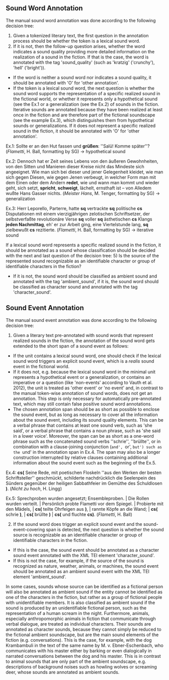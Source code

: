 ## Sound Word Annotation

The manual sound word annotation was done according to the following decision tree:
1) Given a tokenized literary text, the first question in the annotation process should be whether the token is a lexical sound word.
2) If it is not, then the follow-up question arises, whether the word indicates a sound quality providing more detailed information on the realization of a sound in the fiction. If that is the case, the word is annotated with the tag 'sound_quality' (such as 'kratzig' ('crunchy'), 'hell' ('bright')). 
- If the word is neither a sound word nor indicates a sound quality, it should be annotated with 'O' for 'other annotation'. 
- If the token is a lexical sound word, the next question is whether the sound word supports the representation of a specific realized sound in the fictional world, or whether it represents only a hypothetical sound (see the Ex.1 or a generalization (see the Ex.2) of sounds in the fiction. 
Iterative sounds are annotated because they have been realized at least once in the fiction and are therefore part of the fictional soundscape (see the example Ex.3), which distinguishes them from hypothetical sounds or generalizations.
If it does not represent a specific realized sound in the fiction, it should be annotated with 'O' for 'other annotation'.

Ex.1:    Sollte er an den Hut fassen und **grüßen**:  ''Salü! Komme später''? (_Flametti_, H. Ball, formatting by SG)  -> hypothetical sound

Ex.2:    Dennoch hat er Zeit seines Lebens von den äußeren Gewohnheiten, von den Sitten und Manieren dieser Kreise nicht das Mindeste sich angeeignet. Wie man sich bei dieser und jener Gelegenheit kleidet, wie man sich gegen Diesen, wie gegen Jenen verbeugt, in welcher Form man mit dem Einen oder dem Andern **redet**, wie und wann man kommt und wieder geht, sich setzt, **spricht**, **schweigt**, lächelt, ernsthaft ist – von Alledem wußte Hans Gasser nichts. (_Meister Hans_, M. Tenger, formatting by SG)  -> generalization

Ex.3:    Herr Leporello, Parterre, hatte **sq** vertrackte **sq** politische **cs** Disputationen mit einem vierzigjährigen zelotischen Schriftsetzer, der selbstverfaßte revolutionäre Verse **sq** voller **sq** ästhetischen **cs** Klangs **jeden Nachmittag**, eh' er zur Arbeit ging, eine Viertelstunde lang, **sq** zielbewußt **cs** rezitierte.  (_Flametti_, H. Ball, formatting by SG)  -> iterative sound
 
If a lexical sound word represents a specific realized sound in the fiction, it should be annotated as a sound whose classification should be decided with the next and last question of the decision tree: 
5) Is the source of the represented sound recognizable as an identifiable character or group of identifiable characters in the fiction? 
- If it is not, the sound word should be classified as ambient sound and annotated with the tag 'ambient_sound', if it is, the sound word should be classified as character sound and annotated with the tag 'character_sound'.



## Sound Event Annotation

The manual sound event annotation was done according to the following decision tree:
1) Given a literary text pre-annotated with sound words that represent realized sounds in the fiction, the annotation of the sound word gets extended to the short span of a sound event as follows:
- If the unit contains a lexical sound word, one should check if the lexical sound word triggers an explicit sound event, which is a _realis_ sound event in the fictional world. 
- If it does not, e.g. because the lexical sound word in the minimal unit represents a hypothetical event or a generalization, or contains an imperative or a question (like 'non-events' according to Vauth et al. 2012), the unit is treated as 'other event' or 'no event' and, in contrast to the manual token-wise annotation of sound words, does not get an annotation. This step is only necessary for automatically pre-annotated text, which may still contain false positive sound word annotations.
- The chosen annotation span should be as short as possible to enclose the sound event, but as long as necessary to cover all the information about the sound event, including its sound quality elements.
This can be a verbal phrase that contains at least one sound verb, such as 'she said', or a verbal phrase that contains a noun phrase, such as 'she said in a lower voice'. 
Moreover, the span can be as short as a one-word phrase such as the concatenated sound verbs ''schrie'', ''brüllte'', or in combination with a clause-joining conjunction (`and', `or', `but') such as the `und' in the annotation span in Ex.4.
The span may also be a longer construction interrupted by relative clauses containing additional information about the sound event such as the beginning of the Ex.5.

Ex.4:    **cs(** Seine Rede, mit poetischen Floskeln ''aus den Werken der besten Schriftsteller'' geschmückt, schilderte nachdrücklich die Seelenpein des Sünders gegenüber der heiligen Sabbathfeier im Gemüthe des Schuldlosen **)**. (_Nicht zu hoch_, H. Lingg) 

Ex.5:    Sprechproben wurden angesetzt; Ensembleproben. | Die Rollen wurden verteilt. | Persönlich probte Flametti vor dem Spiegel. | Probierte mit den Mädels, | **cs(** teilte Ohrfeigen aus **)**, | rannte Köpfe an die Wand; | **cs(** schrie **)**, | **cs(** brüllte **)** | **cs(** und fluchte **cs)**. (_Flametti_, H. Ball)

2) If the sound word does trigger an explicit sound event and the sound-event-covering span is detected, the next question is whether the sound source is recognizable as an identifiable character or group of identifiable characters in the fiction. 
- If this is the case, the sound event should be annotated as a character sound event annotated with the XML TEI element 'character_sound'. 
- If this is not the case, for example, if the source of the sound is recognized as nature, weather, animals, or machines, the sound event should be annotated as an ambient sound event with the XML TEI element 'ambient_sound'. 

In some cases, sounds whose source can be identified as a fictional person will also be annotated as ambient sound if the entity cannot be identified as one of the characters in the fiction, but rather as a group of fictional people with unidentifiable members. It is also classified as ambient sound if the sound is produced by an unidentifiable fictional person, such as the representation of a human scream in the night.
Furthermore, animals, especially anthropomorphic animals in fiction that communicate through verbal dialogue, are treated as individual characters. 
Their sounds are annotated as character sounds, because they cannot simply be reduced to the fictional ambient soundscape, but are the main sound elements of the fiction (e.g. conversations). 
This is the case, for example, with the dog Krambambuli in the text of the same name by M. v. Ebner-Eschenbach, who communicates with his master either by barking or even dialogically in narrated conversations between the dog and his master. 
This is in contrast to animal sounds that are only part of the ambient soundscape, e.g. descriptions of background noises such as howling wolves or screaming deer, whose sounds are annotated as ambient sounds.






